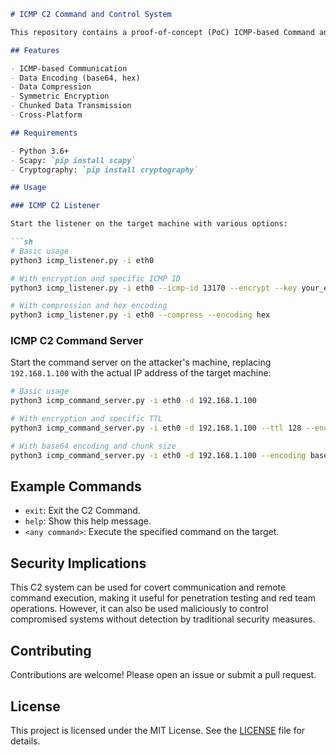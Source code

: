 ```markdown
# ICMP C2 Command and Control System

This repository contains a proof-of-concept (PoC) ICMP-based Command and Control (C2) system for covert communication and remote command execution. The system consists of two main components: the ICMP C2 Command Server and the ICMP C2 Listener. Note that the attacker must know the IP address of the remote machine to establish communication.

## Features

- ICMP-based Communication
- Data Encoding (base64, hex)
- Data Compression
- Symmetric Encryption
- Chunked Data Transmission
- Cross-Platform

## Requirements

- Python 3.6+
- Scapy: `pip install scapy`
- Cryptography: `pip install cryptography`

## Usage

### ICMP C2 Listener

Start the listener on the target machine with various options:

```sh
# Basic usage
python3 icmp_listener.py -i eth0

# With encryption and specific ICMP ID
python3 icmp_listener.py -i eth0 --icmp-id 13170 --encrypt --key your_encryption_key

# With compression and hex encoding
python3 icmp_listener.py -i eth0 --compress --encoding hex
```

### ICMP C2 Command Server

Start the command server on the attacker's machine, replacing `192.168.1.100` with the actual IP address of the target machine:

```sh
# Basic usage
python3 icmp_command_server.py -i eth0 -d 192.168.1.100

# With encryption and specific TTL
python3 icmp_command_server.py -i eth0 -d 192.168.1.100 --ttl 128 --encrypt --key your_encryption_key

# With base64 encoding and chunk size
python3 icmp_command_server.py -i eth0 -d 192.168.1.100 --encoding base64 --chunk-size 300
```

## Example Commands

- `exit`: Exit the C2 Command.
- `help`: Show this help message.
- `<any command>`: Execute the specified command on the target.

## Security Implications

This C2 system can be used for covert communication and remote command execution, making it useful for penetration testing and red team operations. However, it can also be used maliciously to control compromised systems without detection by traditional security measures.

## Contributing

Contributions are welcome! Please open an issue or submit a pull request.

## License

This project is licensed under the MIT License. See the [LICENSE](LICENSE) file for details.
```
